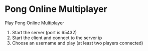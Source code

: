 # Pong Online Multiplayer
Play Pong Online Multiplayer

1) Start the server (port is 65432)
2) Start the client and connect to the server ip
3) Choose an username and play (at least two players connected)
